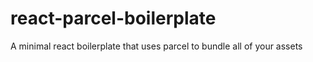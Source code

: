 # react-parcel-boilerplate

A minimal react boilerplate that uses parcel to bundle all of your assets